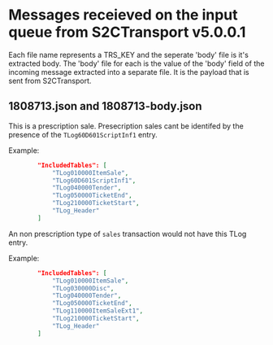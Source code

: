# Messages receieved on the input queue from S2CTransport v5.0.0.1

Each file name represents a TRS_KEY and the seperate 'body' file is it's extracted body. 
The 'body' file for each is the value of the 'body' field of the incoming message extracted into a separate file.
It is the payload that is sent from S2CTransport.

## 1808713.json and 1808713-body.json

This is a prescription sale. Presecription sales cant be identifed by the presence of the ```TLog60D601ScriptInf1``` entry.

Example:
```json
        "IncludedTables": [
            "TLog010000ItemSale",
            "TLog60D601ScriptInf1",
            "TLog040000Tender",
            "TLog050000TicketEnd",
            "TLog210000TicketStart",
            "TLog_Header"
        ]
```

An non prescription type of `sales` transaction would not have this TLog entry.

Example:
```json
        "IncludedTables": [
            "TLog010000ItemSale",
            "TLog030000Disc",
            "TLog040000Tender",
            "TLog050000TicketEnd",
            "TLog110000ItemSaleExt1",
            "TLog210000TicketStart",
            "TLog_Header"
        ]
```
